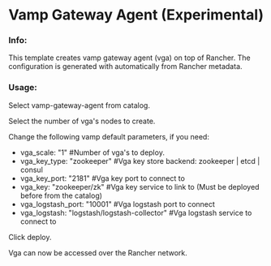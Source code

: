 # Vamp Gateway Agent (Experimental)

### Info:

 This template creates vamp gateway agent (vga) on top of Rancher. The configuration is generated with automatically from Rancher metadata. 
 
 
### Usage:

 Select vamp-gateway-agent from catalog. 

 Select the number of vga's nodes to create.

 Change the following vamp default parameters, if you need:

 - vga_scale: "1"				#Number of vga's to deploy.
 - vga_key_type: "zookeeper"	#Vga key store backend: zookeeper | etcd | consul
 - vga_key_port: "2181"			#Vga key port to connect to
 - vga_key: "zookeeper/zk"		#Vga key service to link to (Must be deployed before from the catalog)
 - vga_logstash_port: "10001"	#Vga logstash port to connect
 - vga_logstash: "logstash/logstash-collector"		#Vga logstash service to connect to
 
 Click deploy.
 
 Vga can now be accessed over the Rancher network. 
